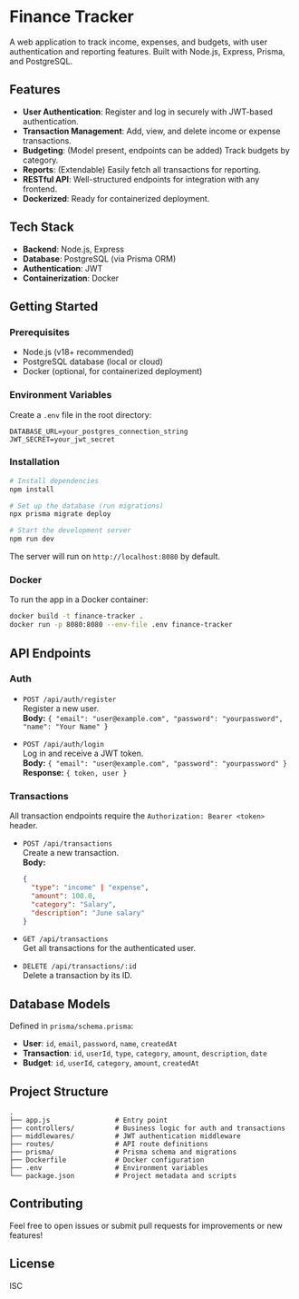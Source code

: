 # Finance Tracker

A web application to track income, expenses, and budgets, with user authentication and reporting features. Built with Node.js, Express, Prisma, and PostgreSQL.

## Features

- **User Authentication**: Register and log in securely with JWT-based authentication.
- **Transaction Management**: Add, view, and delete income or expense transactions.
- **Budgeting**: (Model present, endpoints can be added) Track budgets by category.
- **Reports**: (Extendable) Easily fetch all transactions for reporting.
- **RESTful API**: Well-structured endpoints for integration with any frontend.
- **Dockerized**: Ready for containerized deployment.

## Tech Stack

- **Backend**: Node.js, Express
- **Database**: PostgreSQL (via Prisma ORM)
- **Authentication**: JWT
- **Containerization**: Docker

## Getting Started

### Prerequisites

- Node.js (v18+ recommended)
- PostgreSQL database (local or cloud)
- Docker (optional, for containerized deployment)

### Environment Variables

Create a `.env` file in the root directory:

```
DATABASE_URL=your_postgres_connection_string
JWT_SECRET=your_jwt_secret
```

### Installation

```bash
# Install dependencies
npm install

# Set up the database (run migrations)
npx prisma migrate deploy

# Start the development server
npm run dev
```

The server will run on `http://localhost:8080` by default.

### Docker

To run the app in a Docker container:

```bash
docker build -t finance-tracker .
docker run -p 8080:8080 --env-file .env finance-tracker
```

## API Endpoints

### Auth

- `POST /api/auth/register`  
  Register a new user.  
  **Body:** `{ "email": "user@example.com", "password": "yourpassword", "name": "Your Name" }`

- `POST /api/auth/login`  
  Log in and receive a JWT token.  
  **Body:** `{ "email": "user@example.com", "password": "yourpassword" }`  
  **Response:** `{ token, user }`

### Transactions

All transaction endpoints require the `Authorization: Bearer <token>` header.

- `POST /api/transactions`  
  Create a new transaction.  
  **Body:**  
  ```json
  {
    "type": "income" | "expense",
    "amount": 100.0,
    "category": "Salary",
    "description": "June salary"
  }
  ```

- `GET /api/transactions`  
  Get all transactions for the authenticated user.

- `DELETE /api/transactions/:id`  
  Delete a transaction by its ID.

## Database Models

Defined in `prisma/schema.prisma`:

- **User**: `id`, `email`, `password`, `name`, `createdAt`
- **Transaction**: `id`, `userId`, `type`, `category`, `amount`, `description`, `date`
- **Budget**: `id`, `userId`, `category`, `amount`, `createdAt`

## Project Structure

```
.
├── app.js                # Entry point
├── controllers/          # Business logic for auth and transactions
├── middlewares/          # JWT authentication middleware
├── routes/               # API route definitions
├── prisma/               # Prisma schema and migrations
├── Dockerfile            # Docker configuration
├── .env                  # Environment variables
└── package.json          # Project metadata and scripts
```

## Contributing

Feel free to open issues or submit pull requests for improvements or new features!

## License

ISC
